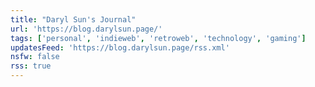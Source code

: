 ```yaml
---
title: "Daryl Sun's Journal"
url: 'https://blog.darylsun.page/'
tags: ['personal', 'indieweb', 'retroweb', 'technology', 'gaming']
updatesFeed: 'https://blog.darylsun.page/rss.xml'
nsfw: false
rss: true
---
```

